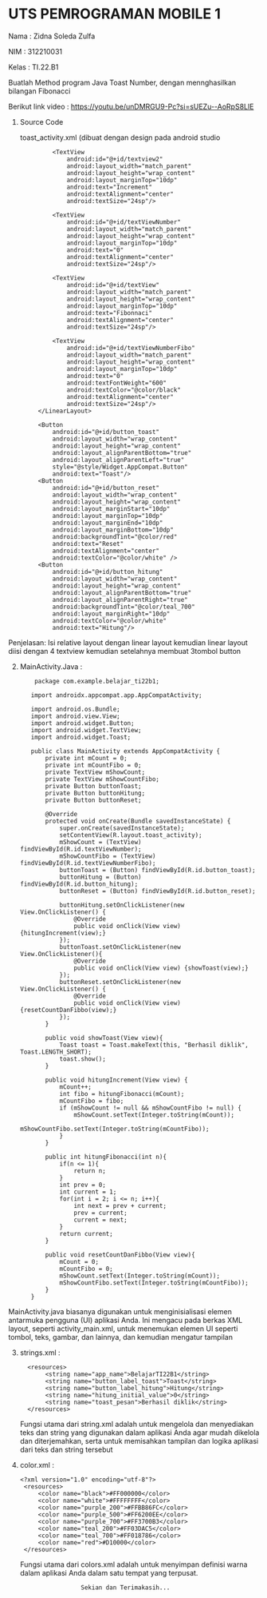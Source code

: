 #                 UTS PEMROGRAMAN MOBILE 1

Nama   : Zidna Soleda Zulfa

NIM    : 312210031

Kelas  : TI.22.B1


Buatlah Method program Java Toast Number, dengan mennghasilkan bilangan Fibonacci

Berikut link video : https://youtu.be/unDMRGU9-Pc?si=sUEZu--AoRpS8LlE

1. Source Code


    toast_activity.xml (dibuat dengan design pada android studio

      <?xml version="1.0" encoding="utf-8"?>
      <RelativeLayout xmlns:android="http://schemas.android.com/apk/res/android"
        android:layout_width="match_parent"
        android:layout_height="match_parent">
            <LinearLayout
                android:layout_width="match_parent"
                android:layout_height="match_parent"
                android:gravity="center"
                android:background="#eeeeee"
                android:orientation="vertical"
                android:paddingLeft="40dp"
                android:paddingRight="40dp">
    
                <TextView
                    android:id="@+id/textview2"
                    android:layout_width="match_parent"
                    android:layout_height="wrap_content"
                    android:layout_marginTop="10dp"
                    android:text="Increment"
                    android:textAlignment="center"
                    android:textSize="24sp"/>
    
                <TextView
                    android:id="@+id/textViewNumber"
                    android:layout_width="match_parent"
                    android:layout_height="wrap_content"
                    android:layout_marginTop="10dp"
                    android:text="0"
                    android:textAlignment="center"
                    android:textSize="24sp"/>
    
                <TextView
                    android:id="@+id/textView"
                    android:layout_width="match_parent"
                    android:layout_height="wrap_content"
                    android:layout_marginTop="10dp"
                    android:text="Fibonnaci"
                    android:textAlignment="center"
                    android:textSize="24sp"/>
    
                <TextView
                    android:id="@+id/textViewNumberFibo"
                    android:layout_width="match_parent"
                    android:layout_height="wrap_content"
                    android:layout_marginTop="10dp"
                    android:text="0"
                    android:textFontWeight="600"
                    android:textColor="@color/black"
                    android:textAlignment="center"
                    android:textSize="24sp"/>
            </LinearLayout>
    
            <Button
                android:id="@+id/button_toast"
                android:layout_width="wrap_content"
                android:layout_height="wrap_content"
                android:layout_alignParentBottom="true"
                android:layout_alignParentLeft="true"
                style="@style/Widget.AppCompat.Button"
                android:text="Toast"/>
            <Button
                android:id="@+id/button_reset"
                android:layout_width="wrap_content"
                android:layout_height="wrap_content"
                android:layout_marginStart="10dp"
                android:layout_marginTop="10dp"
                android:layout_marginEnd="10dp"
                android:layout_marginBottom="10dp"
                android:backgroundTint="@color/red"
                android:text="Reset"
                android:textAlignment="center"
                android:textColor="@color/white" />
            <Button
                android:id="@+id/button_hitung"
                android:layout_width="wrap_content"
                android:layout_height="wrap_content"
                android:layout_alignParentBottom="true"
                android:layout_alignParentRight="true"
                android:backgroundTint="@color/teal_700"
                android:layout_marginRight="10dp"
                android:textColor="@color/white"
                android:text="Hitung"/>
    
    </RelativeLayout>

  Penjelasan: Isi relative layout dengan linear layout kemudian linear layout diisi dengan 4 textview kemudian setelahnya membuat 3tombol button

2. MainActivity.Java :

           package com.example.belajar_ti22b1;
          
          import androidx.appcompat.app.AppCompatActivity;
          
          import android.os.Bundle;
          import android.view.View;
          import android.widget.Button;
          import android.widget.TextView;
          import android.widget.Toast;
          
          public class MainActivity extends AppCompatActivity {
              private int mCount = 0;
              private int mCountFibo = 0;
              private TextView mShowCount;
              private TextView mShowCountFibo;
              private Button buttonToast;
              private Button buttonHitung;
              private Button buttonReset;
          
              @Override
              protected void onCreate(Bundle savedInstanceState) {
                  super.onCreate(savedInstanceState);
                  setContentView(R.layout.toast_activity);
                  mShowCount = (TextView) findViewById(R.id.textViewNumber);
                  mShowCountFibo = (TextView) findViewById(R.id.textViewNumberFibo);
                  buttonToast = (Button) findViewById(R.id.button_toast);
                  buttonHitung = (Button) findViewById(R.id.button_hitung);
                  buttonReset = (Button) findViewById(R.id.button_reset);
          
                  buttonHitung.setOnClickListener(new View.OnClickListener() {
                      @Override
                      public void onClick(View view) {hitungIncrement(view);}
                  });
                  buttonToast.setOnClickListener(new View.OnClickListener(){
                      @Override
                      public void onClick(View view) {showToast(view);}
                  });
                  buttonReset.setOnClickListener(new View.OnClickListener() {
                      @Override
                      public void onClick(View view) {resetCountDanFibbo(view);}
                  });
              }
          
              public void showToast(View view){
                  Toast toast = Toast.makeText(this, "Berhasil diklik", Toast.LENGTH_SHORT);
                  toast.show();
              }
          
              public void hitungIncrement(View view) {
                  mCount++;
                  int fibo = hitungFibonacci(mCount);
                  mCountFibo = fibo;
                  if (mShowCount != null && mShowCountFibo != null) {
                      mShowCount.setText(Integer.toString(mCount));
                      mShowCountFibo.setText(Integer.toString(mCountFibo));
                  }
              }
          
              public int hitungFibonacci(int n){
                  if(n <= 1){
                      return n;
                  }
                  int prev = 0;
                  int current = 1;
                  for(int i = 2; i <= n; i++){
                      int next = prev + current;
                      prev = current;
                      current = next;
                  }
                  return current;
              }
          
              public void resetCountDanFibbo(View view){
                  mCount = 0;
                  mCountFibo = 0;
                  mShowCount.setText(Integer.toString(mCount));
                  mShowCountFibo.setText(Integer.toString(mCountFibo));
              }
          }

MainActivity.java biasanya digunakan untuk menginisialisasi elemen antarmuka pengguna (UI) aplikasi Anda. Ini mengacu pada berkas XML layout, seperti activity_main.xml, untuk menemukan elemen UI seperti tombol, teks, gambar, dan lainnya, dan kemudian mengatur tampilan

3. strings.xml :

         <resources>
              <string name="app_name">BelajarTI22B1</string>
              <string name="button_label_toast">Toast</string>
              <string name="button_label_hitung">Hitung</string>
              <string name="hitung_initial_value">0</string>
              <string name="toast_pesan">Berhasil diklik</string>
         </resources>

   Fungsi utama dari string.xml adalah untuk mengelola dan menyediakan teks dan string yang digunakan dalam aplikasi Anda agar mudah dikelola dan diterjemahkan, serta untuk memisahkan tampilan dan logika aplikasi dari teks dan string tersebut

4. color.xml :
   
       <?xml version="1.0" encoding="utf-8"?>
        <resources>
            <color name="black">#FF000000</color>
            <color name="white">#FFFFFFFF</color>
            <color name="purple_200">#FFBB86FC</color>
            <color name="purple_500">#FF6200EE</color>
            <color name="purple_700">#FF3700B3</color>
            <color name="teal_200">#FF03DAC5</color>
            <color name="teal_700">#FF018786</color>
            <color name="red">#D10000</color>
        </resources>

   Fungsi utama dari colors.xml adalah untuk menyimpan definisi warna dalam aplikasi Anda dalam satu tempat yang terpusat.

                        Sekian dan Terimakasih...
